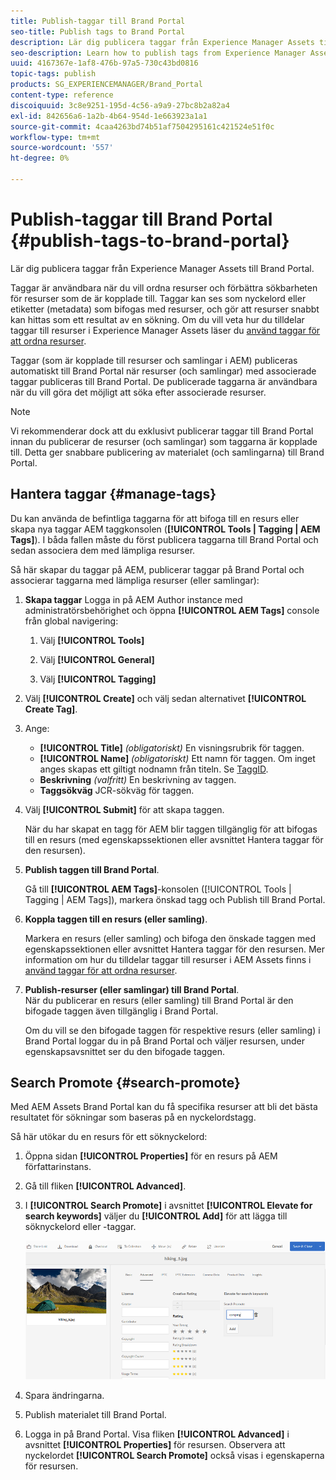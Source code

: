 ```yaml
---
title: Publish-taggar till Brand Portal
seo-title: Publish tags to Brand Portal
description: Lär dig publicera taggar från Experience Manager Assets till Brand Portal.
seo-description: Learn how to publish tags from Experience Manager Assets to Brand Portal.
uuid: 4167367e-1af8-476b-97a5-730c43bd0816
topic-tags: publish
products: SG_EXPERIENCEMANAGER/Brand_Portal
content-type: reference
discoiquuid: 3c8e9251-195d-4c56-a9a9-27bc8b2a82a4
exl-id: 842656a6-1a2b-4b64-954d-1e663923a1a1
source-git-commit: 4caa4263bd74b51af7504295161c421524e51f0c
workflow-type: tm+mt
source-wordcount: '557'
ht-degree: 0%

---
```


# Publish-taggar till Brand Portal {#publish-tags-to-brand-portal}

Lär dig publicera taggar från Experience Manager Assets till Brand Portal.

Taggar är användbara när du vill ordna resurser och förbättra sökbarheten för resurser som de är kopplade till. Taggar kan ses som nyckelord eller etiketter (metadata) som bifogas med resurser, och gör att resurser snabbt kan hittas som ett resultat av en sökning. Om du vill veta hur du tilldelar taggar till resurser i Experience Manager Assets läser du [använd taggar för att ordna resurser](https://experienceleague.adobe.com/docs/experience-manager-65/assets/managing/organize-assets.html).

Taggar (som är kopplade till resurser och samlingar i AEM) publiceras automatiskt till Brand Portal när resurser (och samlingar) med associerade taggar publiceras till Brand Portal. De publicerade taggarna är användbara när du vill göra det möjligt att söka efter associerade resurser.

>[!NOTE]
>
>Vi rekommenderar dock att du exklusivt publicerar taggar till Brand Portal innan du publicerar de resurser (och samlingar) som taggarna är kopplade till. Detta ger snabbare publicering av materialet (och samlingarna) till Brand Portal.

## Hantera taggar {#manage-tags}

Du kan använda de befintliga taggarna för att bifoga till en resurs eller skapa nya taggar AEM taggkonsolen (**[!UICONTROL Tools | Tagging | AEM Tags]**). I båda fallen måste du först publicera taggarna till Brand Portal och sedan associera dem med lämpliga resurser.

Så här skapar du taggar på AEM, publicerar taggar på Brand Portal och associerar taggarna med lämpliga resurser (eller samlingar):

1. **Skapa taggar**
Logga in på AEM Author instance med administratörsbehörighet och öppna **[!UICONTROL AEM Tags]** console från global navigering:

   1. Välj **[!UICONTROL Tools]**

   1. Välj **[!UICONTROL General]**

   1. Välj **[!UICONTROL Tagging]**

1. Välj **[!UICONTROL Create]** och välj sedan alternativet **[!UICONTROL Create Tag]**.
1. Ange:

   * **[!UICONTROL Title]**
     *(obligatoriskt)* En visningsrubrik för taggen.
   * **[!UICONTROL Name]**
     *(obligatoriskt)* Ett namn för taggen. Om inget anges skapas ett giltigt nodnamn från titeln. Se [TaggID](https://experienceleague.adobe.com/docs/experience-manager-65/developing/platform/tagging/framework.html).
   * **Beskrivning**
     *(valfritt)* En beskrivning av taggen.
   * **Taggsökväg**
JCR-sökväg för taggen.

1. Välj **[!UICONTROL Submit]** för att skapa taggen.

   När du har skapat en tagg för AEM blir taggen tillgänglig för att bifogas till en resurs (med egenskapssektionen eller avsnittet Hantera taggar för den resursen).

1. **Publish taggen till Brand Portal**.

   Gå till **[!UICONTROL AEM Tags]**-konsolen ([!UICONTROL Tools | Tagging | AEM Tags]), markera önskad tagg och Publish till Brand Portal.

1. **Koppla taggen till en resurs (eller samling)**.

   Markera en resurs (eller samling) och bifoga den önskade taggen med egenskapssektionen eller avsnittet Hantera taggar för den resursen. Mer information om hur du tilldelar taggar till resurser i AEM Assets finns i [använd taggar för att ordna resurser](https://experienceleague.adobe.com/docs/experience-manager-65/assets/managing/organize-assets.html).

1. **Publish-resurser (eller samlingar) till Brand Portal**.\
   När du publicerar en resurs (eller samling) till Brand Portal är den bifogade taggen även tillgänglig i Brand Portal.

   Om du vill se den bifogade taggen för respektive resurs (eller samling) i Brand Portal loggar du in på Brand Portal och väljer resursen, under egenskapsavsnittet ser du den bifogade taggen.

## Search Promote {#search-promote}

Med AEM Assets Brand Portal kan du få specifika resurser att bli det bästa resultatet för sökningar som baseras på en nyckelordstagg.

Så här utökar du en resurs för ett söknyckelord:

1. Öppna sidan **[!UICONTROL Properties]** för en resurs på AEM författarinstans.
1. Gå till fliken **[!UICONTROL Advanced]**.
1. I **[!UICONTROL Search Promote]** i avsnittet **[!UICONTROL Elevate for search keywords]** väljer du **[!UICONTROL Add]** för att lägga till söknyckelord eller -taggar.

   ![](assets/search-promote.png)

1. Spara ändringarna.
1. Publish materialet till Brand Portal.
1. Logga in på Brand Portal. Visa fliken **[!UICONTROL Advanced]** i avsnittet **[!UICONTROL Properties]** för resursen.
Observera att nyckelordet **[!UICONTROL Search Promote]** också visas i egenskaperna för resursen.
